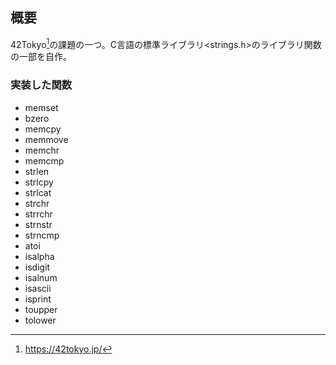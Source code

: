 ## 概要
42Tokyo[^1]の課題の一つ。C言語の標準ライブラリ<strings.h>のライブラリ関数の一部を自作。

[^1]:https://42tokyo.jp/

### 実装した関数
- memset
- bzero
- memcpy
- memmove
- memchr
- memcmp
- strlen
- strlcpy
- strlcat
- strchr
- strrchr
- strnstr
- strncmp
- atoi
- isalpha
- isdigit
- isalnum
- isascii
- isprint
- toupper
- tolower

